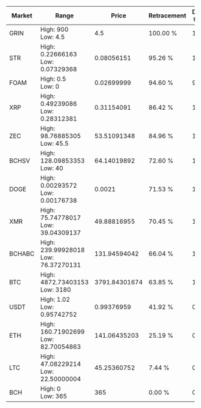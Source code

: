 | Market | Range | Price| Retracement | Doubles to 50% |
| --- | --- | --- | --- | --- |
| GRIN | High: 900<br />Low: 4.5 | 4.5 | 100.00 % | 100.50 |
| STR | High: 0.22666163<br />Low: 0.07329368 | 0.08056151 | 95.26 % | 1.86 |
| FOAM | High: 0.5<br />Low: 0 | 0.02699999 | 94.60 % | 9.26 |
| XRP | High: 0.49239086<br />Low: 0.28312381 | 0.31154091 | 86.42 % | 1.24 |
| ZEC | High: 98.76885305<br />Low: 45.5 | 53.51091348 | 84.96 % | 1.35 |
| BCHSV | High: 128.09853353<br />Low: 40 | 64.14019892 | 72.60 % | 1.31 |
| DOGE | High: 0.00293572<br />Low: 0.00176738 | 0.0021 | 71.53 % | 1.12 |
| XMR | High: 75.74778017<br />Low: 39.04309137 | 49.88816955 | 70.45 % | 1.15 |
| BCHABC | High: 239.99928018<br />Low: 76.37270131 | 131.94594042 | 66.04 % | 1.20 |
| BTC | High: 4872.73403153<br />Low: 3180 | 3791.84301674 | 63.85 % | 1.06 |
| USDT | High: 1.02<br />Low: 0.95742752 | 0.99376959 | 41.92 % | 0.00 |
| ETH | High: 160.71902699<br />Low: 82.70054863 | 141.06435203 | 25.19 % | 0.00 |
| LTC | High: 47.08229214<br />Low: 22.50000004 | 45.25360752 | 7.44 % | 0.00 |
| BCH | High: 0<br />Low: 365 | 365 | 0.00 % | 0.00 |
